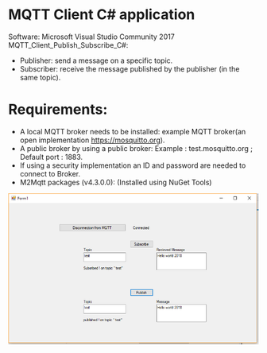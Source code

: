 # MQTT Client C# application
Software: Microsoft Visual Studio Community 2017
MQTT_Client_Publish_Subscribe_C#:
- Publisher: send a message on a specific topic.
- Subscriber: receive the message published by the publisher (in the same topic).

# Requirements:
   - A local MQTT broker needs to be installed: example MQTT broker(an open implementation https://mosquitto.org).
   - A public broker by using a public broker: Example : test.mosquitto.org ; Default port : 1883.
   - If using a security implementation an ID and password are needed to connect to Broker.
   - M2Mqtt packages (v4.3.0.0): (Installed using NuGet Tools)
   
![alt text](https://raw.githubusercontent.com/Ridha-ELGHOUL/MQTT_C-_Client/master/mqttApp.PNG)
